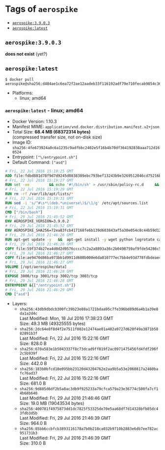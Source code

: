 <!-- THIS FILE IS GENERATED VIA './update-tag-details.sh' -->

# Tags of `aerospike`

-	[`aerospike:3.9.0.3`](#aerospike3903)
-	[`aerospike:latest`](#aerospikelatest)

## `aerospike:3.9.0.3`

**does not exist** (yet?)

## `aerospike:latest`

```console
$ docker pull aerospike@sha256:d484ae1c6ea72f2ae12aadeb33f116192adf79e710fecab9854c369dca9864dc
```

-	Platforms:
	-	linux; amd64

### `aerospike:latest` - linux; amd64

-	Docker Version: 1.10.3
-	Manifest MIME: `application/vnd.docker.distribution.manifest.v2+json`
-	Total Size: **68.4 MB (68372314 bytes)**  
	(compressed transfer size, not on-disk size)
-	Image ID: `sha256:4fe673924a0c6a1235c9adfbbc2402e5f16b4b70df364192838aaa712d160524`
-	Entrypoint: `["\/entrypoint.sh"]`
-	Default Command: `["asd"]`

```dockerfile
# Fri, 22 Jul 2016 15:19:25 GMT
ADD file:fdbd881d78f9d7d9245d0838389ebc793bef13243b9e3269512046cd75216baf in /
# Fri, 22 Jul 2016 15:19:27 GMT
RUN set -xe 		&& echo '#!/bin/sh' > /usr/sbin/policy-rc.d 	&& echo 'exit 101' >> /usr/sbin/policy-rc.d 	&& chmod +x /usr/sbin/policy-rc.d 		&& dpkg-divert --local --rename --add /sbin/initctl 	&& cp -a /usr/sbin/policy-rc.d /sbin/initctl 	&& sed -i 's/^exit.*/exit 0/' /sbin/initctl 		&& echo 'force-unsafe-io' > /etc/dpkg/dpkg.cfg.d/docker-apt-speedup 		&& echo 'DPkg::Post-Invoke { "rm -f /var/cache/apt/archives/*.deb /var/cache/apt/archives/partial/*.deb /var/cache/apt/*.bin || true"; };' > /etc/apt/apt.conf.d/docker-clean 	&& echo 'APT::Update::Post-Invoke { "rm -f /var/cache/apt/archives/*.deb /var/cache/apt/archives/partial/*.deb /var/cache/apt/*.bin || true"; };' >> /etc/apt/apt.conf.d/docker-clean 	&& echo 'Dir::Cache::pkgcache ""; Dir::Cache::srcpkgcache "";' >> /etc/apt/apt.conf.d/docker-clean 		&& echo 'Acquire::Languages "none";' > /etc/apt/apt.conf.d/docker-no-languages 		&& echo 'Acquire::GzipIndexes "true"; Acquire::CompressionTypes::Order:: "gz";' > /etc/apt/apt.conf.d/docker-gzip-indexes 		&& echo 'Apt::AutoRemove::SuggestsImportant "false";' > /etc/apt/apt.conf.d/docker-autoremove-suggests
# Fri, 22 Jul 2016 15:19:29 GMT
RUN rm -rf /var/lib/apt/lists/*
# Fri, 22 Jul 2016 15:19:31 GMT
RUN sed -i 's/^#\s*\(deb.*universe\)$/\1/g' /etc/apt/sources.list
# Fri, 22 Jul 2016 15:19:31 GMT
CMD ["/bin/bash"]
# Fri, 29 Jul 2016 21:45:52 GMT
ENV AEROSPIKE_VERSION=3.9.0.2
# Fri, 29 Jul 2016 21:45:52 GMT
ENV AEROSPIKE_SHA256=72ea83fcb417168fe6b139d603843af5a30e054c8c44b59d1280648263560a45
# Fri, 29 Jul 2016 21:46:26 GMT
RUN apt-get update -y   &&  apt-get install -y wget python logrotate ca-certificates   && wget "https://www.aerospike.com/artifacts/aerospike-server-community/${AEROSPIKE_VERSION}/aerospike-server-community-${AEROSPIKE_VERSION}-ubuntu16.04.tgz" -O aerospike-server.tgz   && echo "$AEROSPIKE_SHA256 *aerospike-server.tgz" | sha256sum -c -   && mkdir aerospike   && tar xzf aerospike-server.tgz --strip-components=1 -C aerospike   && dpkg -i aerospike/aerospike-server-*.deb   && mkdir -p /var/log/aerospike/   && mkdir -p /var/run/aerospike/   && rm -rf aerospike-server.tgz aerospike /var/lib/apt/lists/*
# Fri, 29 Jul 2016 21:46:26 GMT
COPY file:59f374b27ea4d0d2d9576cccc7c2a2a8893a36c2b0498759af9fde54286c59e8 in /etc/aerospike/aerospike.conf
# Fri, 29 Jul 2016 21:46:27 GMT
COPY file:ae9470d86ba973bb1d9911d608b000e6da810777ec7bb4e93d778fdbdeae4501 in /entrypoint.sh
# Fri, 29 Jul 2016 21:46:27 GMT
VOLUME [/opt/aerospike/data]
# Fri, 29 Jul 2016 21:46:28 GMT
EXPOSE 3000/tcp 3001/tcp 3002/tcp 3003/tcp
# Fri, 29 Jul 2016 21:46:28 GMT
ENTRYPOINT &{["/entrypoint.sh"]}
# Fri, 29 Jul 2016 21:46:29 GMT
CMD ["asd"]
```

-	Layers:
	-	`sha256:43db9dbdcb300fc39b23e88a1721bdaa95c7fe396bd89d6a4b1a39e8da1a2d4c`  
		Last Modified: Mon, 18 Jul 2016 17:38:23 GMT  
		Size: 49.3 MB (49325555 bytes)
	-	`sha256:2dc64e8f8d4f2e7511f002e12474ae01a482a9727d620f49a3871b5882891b3f`  
		Last Modified: Fri, 22 Jul 2016 15:22:16 GMT  
		Size: 828.0 B
	-	`sha256:670a583e1b5043337f8c73dcad9ff019f2ac0971475456fd4fdf296f2c5b939f`  
		Last Modified: Fri, 22 Jul 2016 15:22:16 GMT  
		Size: 442.0 B
	-	`sha256:183b0bfcd10e095bb23120d43204762e2aa9b5a53e2060817a2460bafc76ad37`  
		Last Modified: Fri, 22 Jul 2016 15:22:16 GMT  
		Size: 681.0 B
	-	`sha256:9d885d6df2b5a8ac3db9f925233a79cfca579a23e36774c500fa7cf14b68b640`  
		Last Modified: Fri, 29 Jul 2016 21:46:46 GMT  
		Size: 19.0 MB (19043534 bytes)
	-	`sha256:400781f4975873dd1dc7825f53325de70e5aa68df7d14328bfb85dc43fdb3d5b`  
		Last Modified: Fri, 29 Jul 2016 21:46:39 GMT  
		Size: 964.0 B
	-	`sha256:85bb6ccbfcb3893116178a7b0b218ca032b9710b2883e6db7ee782ac951731b3`  
		Last Modified: Fri, 29 Jul 2016 21:46:39 GMT  
		Size: 310.0 B
